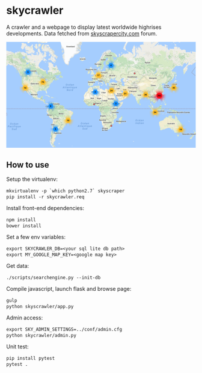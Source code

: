 # skycrawler

A crawler and a webpage to display latest worldwide highrises developments. Data fetched from [skyscrapercity.com](http://www.skyscrapercity.com) forum.

![drawing](example.png)

## How to use

Setup the virtualenv:
```
mkvirtualenv -p `which python2.7` skyscraper
pip install -r skycrawler.req
```

Install front-end dependencies:
```
npm install
bower install
```

Set a few env variables:
```
export SKYCRAWLER_DB=<your sql lite db path>
export MY_GOOGLE_MAP_KEY=<google map key>
```

Get data:
```
./scripts/searchengine.py --init-db
```

Compile javascript, launch flask and browse page:
```
gulp
python skyscrawler/app.py
```

Admin access:
```
export SKY_ADMIN_SETTINGS=../conf/admin.cfg
python skycrawler/admin.py
```

Unit test:
```
pip install pytest
pytest .
```